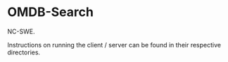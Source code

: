 # OMDB-Search

NC-SWE.

Instructions on running the client / server can be found in their respective directories.
